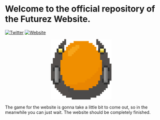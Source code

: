 # Welcome to the official repository of the Futurez Website.
[![Twitter](https://img.shields.io/badge/Twitter-InventBoss-blue?style=flat&logo=twitter&labelColor=2b2523)](https://twitter.com/Invent_Boss)
[![Website](https://img.shields.io/badge/Futurez-Visit-important?style=flat&labelColor=2b2523)](https://twitter.com/Invent_Boss)

<p align="center">
<img width="200" src="https://github.com/InventBoss/Futurez.net/blob/main/public/assets/generic/futurez_logo.png" alt="Material Bread logo">
</p>


The game for the website is gonna take a little bit to come out, so in the meanwhile you can just wait. The website should be completely finished.
